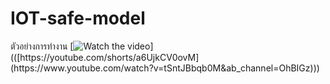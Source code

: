 # IOT-safe-model

ตัวอย่างการทำงาน
[![Watch the video]([https://img.youtube.com/vi/T-D1KVIuvjA/maxresdefault.jpg](https://i9.ytimg.com/vi/a6UjkCV0ovM/mq2.jpg?sqp=CLD547gG-oaymwEoCMACELQB8quKqQMcGADwAQH4AZICgALgA4oCDAgAEAEYICATKH8wDw==&rs=AOn4CLBvGeHMJrkdJSLoiEzBIlRV9vz9kw))](([https://youtube.com/shorts/a6UjkCV0ovM](https://www.youtube.com/watch?v=tSntJBbqb0M&ab_channel=OhBIGz)))
